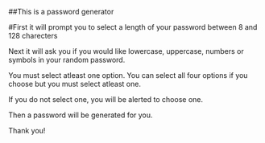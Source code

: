 ##This is a password generator

#First it will prompt you to select a length of your password between 8 and 128 charecters

Next it will ask you if you would like lowercase, uppercase, numbers or symbols in your random password. 

You must select atleast one option. You can select all four options if you choose but you must select atleast one.

If you do not select one, you will be alerted to choose one.

Then a password will be generated for you. 

Thank you!
